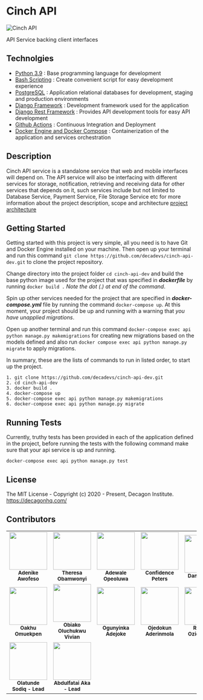 # Cinch API

![Cinch API](https://github.com/decadevs/cinch-api-dev/workflows/Cinch%20API/badge.svg?branch=main)

API Service backing client interfaces

## Technolgies

* [Python 3.9](https://python.org) : Base programming language for development
* [Bash Scripting](https://www.codecademy.com/learn/learn-the-command-line/modules/bash-scripting) : Create convenient script for easy development experience
* [PostgreSQL](https://www.postgresql.org/) : Application relational databases for development, staging and production environments
* [Django Framework](https://www.djangoproject.com/) : Development framework used for the application
* [Django Rest Framework](https://www.django-rest-framework.org/) : Provides API development tools for easy API development
* [Github Actions](https://docs.github.com/en/free-pro-team@latest/actions) : Continuous Integration and Deployment
* [Docker Engine and Docker Compose](https://www.docker.com/) : Containerization of the application and services orchestration

## Description

Cinch API service is a standalone service that web and mobile interfaces will depend on. The API service will also be interfacing with different services for storage, notification, retrieving and receiving data for other services that depends on it, such services include but not limited to Database Service, Payment Service, File Storage Service etc for more information about the project description, scope and architecture [project architecture](https://docs.google.com/document/d/1VAbH9WDExj4WFY_BLwACVbFnIjNMpSjPax38DRiXozo/)

## Getting Started

Getting started with this project is very simple, all you need is to have Git and Docker Engine installed on your machine. Then open up your terminal and run this command `git clone https://github.com/decadevs/cinch-api-dev.git` to clone the project repository.

Change directory into the project folder `cd cinch-api-dev` and build the base python image used for the project that was specified in ***dockerfile*** by running ` docker build . ` *Note the dot (.) at end of the command*.

Spin up other services needed for the project that are specified in ***docker-compose.yml*** file by running the command `docker-compose up`. At this moment, your project should be up and running with a warning that *you have unapplied migrations*.

Open up another terminal and run this command `docker-compose exec api python manage.py makemigrations` for creating new migrations based on the models defined and also run `docker compose exec api python manage.py migrate` to apply migrations.

In summary, these are the lists of commands to run in listed order, to start up the project.

```docker
1. git clone https://github.com/decadevs/cinch-api-dev.git
2. cd cinch-api-dev
3. docker build .
4. docker-compose up
5. docker-compose exec api python manage.py makemigrations
6. docker-compose exec api python manage.py migrate
```

## Running Tests

Currently, truthy tests has been provided in each of the application defined in the project, before running the tests with the following command make sure that your api service is up and running.

```docker
docker-compose exec api python manage.py test
```

## License

The MIT License - Copyright (c) 2020 - Present, Decagon Institute. https://decagonhq.com/

## Contributors

<table>
    <tr>
        <td align="center">
            <div>
                <img src="https://avatars0.githubusercontent.com/u/41590285?s=400&u=94012e0e2613d9dd6178beafd2507f97dab5a241&v=4" width="100px;">
                <br /><sub><b>Adenike Awofeso</b></sub>
            </div>
        </td>
        <td align="center">
            <div>
                <img src="https://avatars3.githubusercontent.com/u/51092098?s=400&u=10dcd25f2fa00bb239a09eb8dfcb225fa370960d&v=4" width="100px;">
                <br /><sub><b>Theresa Obamwonyi</b></sub>
            </div>
        </td>
        <td align="center">
            <div>
                <img src="https://avatars1.githubusercontent.com/u/56796429?s=400u=c3e655f6e821e56a091e892fc52f9d7d4f8ca547&v=4" width="100px;">
                <br /><sub><b>Adewale Opeoluwa</b></sub>
            </div>
        </td>
        <td align="center">
            <div>
                <img src="https://avatars0.githubusercontent.com/u/59091045?s=400&v=4" width="100px;">
                <br /><sub><b>Confidence Peters</b></sub>
            </div>
        </td>
        <td align="center">
            <div>
                <img src="https://avatars1.githubusercontent.com/u/52916285?s=400&v=4" width="100px;">
                <br /><sub><b>Daniju Rafiat</b></sub>
            </div>
        </td>
      </tr>
      <tr>
        <td align="center">
            <div>
                <img src="https://avatars3.githubusercontent.com/u/64494510?s=400&v=4" width="100px;">
                <br /><sub><b>Oakhu Omuekpen</b></sub>
            </div>
        </td>
        <td align="center">
            <div>
                <img src="https://avatars0.githubusercontent.com/u/49284742?s=400&v=4" width="100px;">
                <br /><sub><b>Obiako Oluchukwu Vivian</b></sub>
            </div>
        </td>
        <td align="center">
            <div>
                <img src="https://avatars3.githubusercontent.com/u/68788948?s=400&v=4" width="100px;">
                <br /><sub><b>Ogunyinka Adejoke</b></sub>
            </div>
        </td>
        <td align="center">
            <div>
                <img src="https://avatars3.githubusercontent.com/u/30262896?s=400&v=4" width="100px;">
                <br /><sub><b>Ojedokun Aderinmola</b></sub>
            </div>
        </td>
        <td align="center">
            <div>
                <img src="https://avatars0.githubusercontent.com/u/61936161?s=400&v=4" width="100px;">
                <br /><sub><b>Rafihatu Oziohu Bello</b></sub>
            </div>
        </td>
    </tr>
      <tr>
        <td align="center">
            <div>
                <img src="https://avatars1.githubusercontent.com/u/49355114?s=460&u=17218f01b571cbad08912982baab6c31cc8cf004&v=4" width="100px;">
                <br /><sub><b>Olatunde Sodiq - Lead</b></sub>
            </div>
        </td>
        <td align="center">
            <div>
                <img src="https://avatars2.githubusercontent.com/u/32123313?s=400&u=47a4ad1f36042befcd34800b2f1d99fea7e97e0a&v=4" width="100px;">
                <br /><sub><b>Abdulfatai Aka - Lead</b></sub>
            </div>
        </td>
      </tr>
</table>
